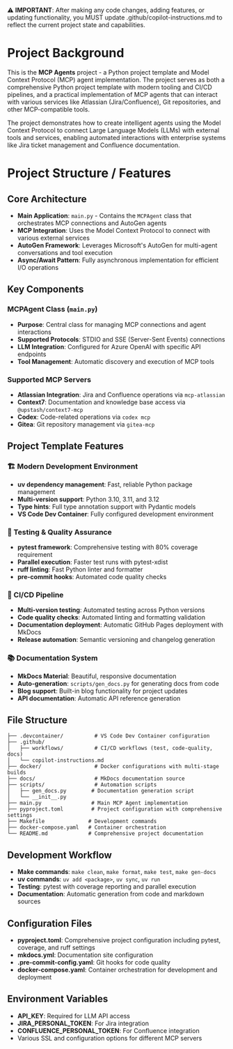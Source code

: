 <!-- Use this file to provide workspace-specific custom instructions to Copilot. For more details, visit https://code.visualstudio.com/docs/copilot/copilot-customization#_use-a-githubcopilotinstructionsmd-file -->

⚠️ **IMPORTANT**: After making any code changes, adding features, or updating functionality, you MUST update .github/copilot-instructions.md to reflect the current project state and capabilities.

# Project Background

This is the **MCP Agents** project - a Python project template and Model Context Protocol (MCP) agent implementation. The project serves as both a comprehensive Python project template with modern tooling and CI/CD pipelines, and a practical implementation of MCP agents that can interact with various services like Atlassian (Jira/Confluence), Git repositories, and other MCP-compatible tools.

The project demonstrates how to create intelligent agents using the Model Context Protocol to connect Large Language Models (LLMs) with external tools and services, enabling automated interactions with enterprise systems like Jira ticket management and Confluence documentation.

# Project Structure / Features

## Core Architecture
- **Main Application**: `main.py` - Contains the `MCPAgent` class that orchestrates MCP connections and AutoGen agents
- **MCP Integration**: Uses the Model Context Protocol to connect with various external services
- **AutoGen Framework**: Leverages Microsoft's AutoGen for multi-agent conversations and tool execution
- **Async/Await Pattern**: Fully asynchronous implementation for efficient I/O operations

## Key Components

### MCPAgent Class (`main.py`)
- **Purpose**: Central class for managing MCP connections and agent interactions
- **Supported Protocols**: STDIO and SSE (Server-Sent Events) connections
- **LLM Integration**: Configured for Azure OpenAI with specific API endpoints
- **Tool Management**: Automatic discovery and execution of MCP tools

### Supported MCP Servers
- **Atlassian Integration**: Jira and Confluence operations via `mcp-atlassian`
- **Context7**: Documentation and knowledge base access via `@upstash/context7-mcp`
- **Codex**: Code-related operations via `codex mcp`
- **Gitea**: Git repository management via `gitea-mcp`

## Project Template Features

### 🏗️ Modern Development Environment
- **uv dependency management**: Fast, reliable Python package management
- **Multi-version support**: Python 3.10, 3.11, and 3.12
- **Type hints**: Full type annotation support with Pydantic models
- **VS Code Dev Container**: Fully configured development environment

### 🧪 Testing & Quality Assurance
- **pytest framework**: Comprehensive testing with 80% coverage requirement
- **Parallel execution**: Faster test runs with pytest-xdist
- **ruff linting**: Fast Python linter and formatter
- **pre-commit hooks**: Automated code quality checks

### 🚀 CI/CD Pipeline
- **Multi-version testing**: Automated testing across Python versions
- **Code quality checks**: Automated linting and formatting validation
- **Documentation deployment**: Automatic GitHub Pages deployment with MkDocs
- **Release automation**: Semantic versioning and changelog generation

### 📚 Documentation System
- **MkDocs Material**: Beautiful, responsive documentation
- **Auto-generation**: `scripts/gen_docs.py` for generating docs from code
- **Blog support**: Built-in blog functionality for project updates
- **API documentation**: Automatic API reference generation

## File Structure
```
├── .devcontainer/          # VS Code Dev Container configuration
├── .github/
│   ├── workflows/          # CI/CD workflows (test, code-quality, docs)
│   └── copilot-instructions.md
├── docker/                 # Docker configurations with multi-stage builds
├── docs/                   # MkDocs documentation source
├── scripts/                # Automation scripts
│   ├── gen_docs.py        # Documentation generation script
│   └── __init__.py
├── main.py                # Main MCP Agent implementation
├── pyproject.toml         # Project configuration with comprehensive settings
├── Makefile              # Development commands
├── docker-compose.yaml   # Container orchestration
└── README.md             # Comprehensive project documentation
```

## Development Workflow
- **Make commands**: `make clean`, `make format`, `make test`, `make gen-docs`
- **uv commands**: `uv add <package>`, `uv sync`, `uv run`
- **Testing**: pytest with coverage reporting and parallel execution
- **Documentation**: Automatic generation from code and markdown sources

## Configuration Files
- **pyproject.toml**: Comprehensive project configuration including pytest, coverage, and ruff settings
- **mkdocs.yml**: Documentation site configuration
- **.pre-commit-config.yaml**: Git hooks for code quality
- **docker-compose.yaml**: Container orchestration for development and deployment

## Environment Variables
- **API_KEY**: Required for LLM API access
- **JIRA_PERSONAL_TOKEN**: For Jira integration
- **CONFLUENCE_PERSONAL_TOKEN**: For Confluence integration
- Various SSL and configuration options for different MCP servers
